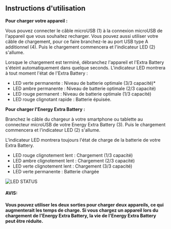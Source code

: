 ## Instructions d'utilisation

**Pour charger votre appareil :**

Vous pouvez connecter le câble microUSB (1) à la connexion microUSB de l'appareil que vous souhaitez recharger. Vous pouvez aussi utiliser votre câble de chargement, pour ce faire branchez-le au port USB type A additionnel (4). Puis le chargement commencera et l'indicateur LED (2) s'allume.

Lorsque le chargement est terminé, débranchez l'appareil et l'Extra Battery s'éteint automatiquement dans quelque seconds.
L'indicateur LED montrera à tout moment l'état de l'Extra Battery :

* LED verte permanente :  Niveau de batterie optimale (3/3 capacité)*
* LED ambre permanente :  Niveau de batterie optimale (2/3 capacité)
* LED rouge permanent :  Niveau de batterie optimale (1/3 capacité)
* LED rouge clignotant rapide : Batterie épuisée.


**Pour charger l'Energy Extra Battery :**

Branchez le câble du chargeur à votre smartphone ou tablette au connecteur microUSB de votre Energy Extra Battery (3). Puis le chargement commencera et l'indicateur LED (2) s'allume.

L'indicateur LED montrera toujours l'état de charge de la batterie de votre Extra Battery.

*	LED rouge clignotement lent : Chargement (1/3 capacité)
*	LED ambre clignotement lent : Chargement (2/3 capacité)
*	LED verte clignotement lent : Chargement (3/3 capacité)
*	LED verte permanente :  Batterie chargée


![LED STATUS](http://static.energysistem.com/images/manuals/42252/55c071b2d0c5d.jpg)

#### **AVIS:**

#### Vous pouvez utiliser les deux sorties pour charger deux appareils, ce qui augmenterait les temps de charge. Si vous chargez un appareil lors du chargement de l'Energy Extra Battery, la vie de l'Energy Extra Battery peut être réduite.
